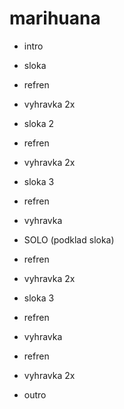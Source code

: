 # marihuana

- intro

- sloka
- refren
- vyhravka 2x

- sloka 2
- refren
- vyhravka 2x

- sloka 3
- refren
- vyhravka

- SOLO (podklad sloka)
- refren
- vyhravka 2x

- sloka 3
- refren
- vyhravka
- refren
- vyhravka 2x

- outro

